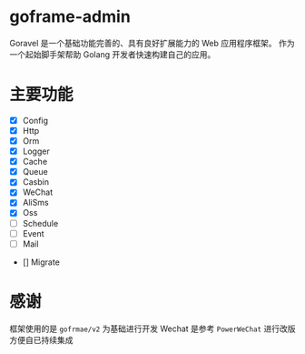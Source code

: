 # goframe-admin

Goravel 是一个基础功能完善的、具有良好扩展能力的 Web 应用程序框架。 作为一个起始脚手架帮助 Golang 开发者快速构建自己的应用。

# 主要功能

- [x] Config
- [x] Http
- [x] Orm
- [x] Logger
- [x] Cache
- [x] Queue
- [x] Casbin
- [x] WeChat
- [x] AliSms
- [x] Oss
- [ ] Schedule
- [ ] Event
- [ ] Mail
- [] Migrate

# 感谢

框架使用的是 `gofrmae/v2` 为基础进行开发
Wechat 是参考 `PowerWeChat` 进行改版 方便自已持续集成
